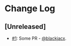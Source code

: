 # Change Log

## [Unreleased]
* [#1](https://github.com/Blackjacx/ghtest/pull/1): Some PR - [@blackjacx](https://github.com/blackjacx).
